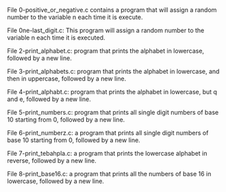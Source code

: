File 0-positive_or_negative.c contains a program that will assign a random number to the variable n each time it is execute.

File 0ne-last_digit.c: This program will assign a random number to the variable n each time it is executed.

File 2-print_alphabet.c:  program that prints the alphabet in lowercase, followed by a new line.

File 3-print_alphabets.c: program that prints the alphabet in lowercase, and then in uppercase, followed by a new line.

File 4-print_alphabt.c:  program that prints the alphabet in lowercase, but q and e, followed by a new line.

File 5-print_numbers.c: program that prints all single digit numbers of base 10 starting from 0, followed by a new line.

File 6-print_numberz.c: a program that prints all single digit numbers of base 10 starting from 0, followed by a new line.

File 7-print_tebahpla.c: a program that prints the lowercase alphabet in reverse, followed by a new line.

File 8-print_base16.c: a program that prints all the numbers of base 16 in lowercase, followed by a new line.

